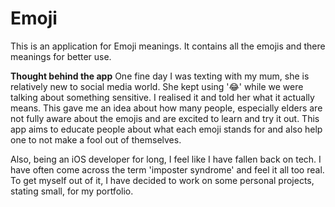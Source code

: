 # Emoji

This is an application for Emoji meanings. It contains all the emojis and there meanings for better use. 

**Thought behind the app**
One fine day I was texting with my mum, she is relatively new to social media world. She kept using '😂' while we were talking about something sensitive. I realised it and told her what it actually means. 
This gave me an idea about how many people, especially elders are not fully aware about the emojis and are excited to learn and try it out. This app aims to educate people about what each emoji stands for and also help one to not make a fool out of themselves. 

Also, being an iOS developer for long, I feel like I have fallen back on tech. I have often come across the term 'imposter syndrome' and feel it all too real. To get myself out of it, I have decided to work on some personal projects, stating small, for my portfolio.
